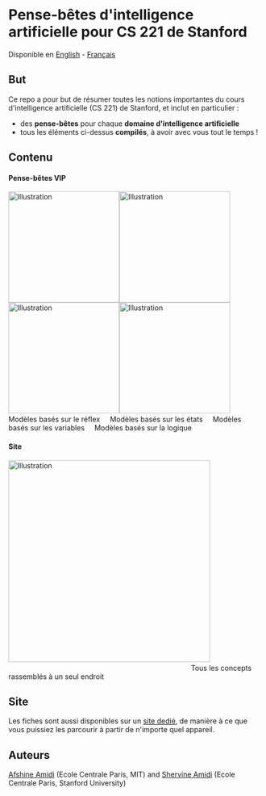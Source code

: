 # Pense-bêtes d'intelligence artificielle pour CS 221 de Stanford
Disponible en [English](https://github.com/afshinea/stanford-cs-221-artificial-intelligence/tree/master/en) -  [Français](https://github.com/afshinea/stanford-cs-221-artificial-intelligence/tree/master/fr)

## But
Ce repo a pour but de résumer toutes les notions importantes du cours d'intelligence artificielle (CS 221) de Stanford, et inclut en particulier :
- des **pense-bêtes** pour chaque **domaine d'intelligence artificielle**
- tous les éléments ci-dessus **compilés**, à avoir avec vous tout le temps !

## Contenu
#### Pense-bêtes VIP
<a href="https://github.com/afshinea/stanford-cs-221-artificial-intelligence/blob/master/fr/pense-bete-modeles-reflex.pdf"><img src="https://stanford.edu/~shervine/images/vip-cheatsheet-reflex.png?" alt="Illustration" width="220px"/></a><a href="https://github.com/afshinea/stanford-cs-221-artificial-intelligence/blob/master/fr/pense-bete-modeles-etats.pdf"><img src="https://stanford.edu/~shervine/images/vip-cheatsheet-states.png?" alt="Illustration" width="220px"/></a><a href="https://github.com/afshinea/stanford-cs-221-artificial-intelligence/blob/master/fr/pense-bete-modeles-variables.pdf"><img src="https://stanford.edu/~shervine/images/vip-cheatsheet-variables.png" alt="Illustration" width="220px"/></a><a href="https://github.com/afshinea/stanford-cs-221-artificial-intelligence/blob/master/fr/pense-bete-modeles-logiques.pdf"><img src="https://stanford.edu/~shervine/images/vip-cheatsheet-logic.png?" alt="Illustration" width="220px"/></a>
&nbsp; &nbsp; Modèles basés sur le réflex &nbsp; &nbsp;   Modèles basés sur les états &nbsp; &nbsp; Modèles basés sur les variables &nbsp; &nbsp; Modèles basés sur la logique


#### Site
<a href="https://github.com/afshinea/stanford-cs-221-artificial-intelligence/blob/master/fr/super-pense-bete-intelligence-artificielle.pdf"><img src="https://stanford.edu/~shervine/images/super-vip-cheatsheet-artificial-intelligence.png?" alt="Illustration" width="400px"/></a>  &nbsp; &nbsp; &nbsp; &nbsp; &nbsp; &nbsp; &nbsp; &nbsp; &nbsp; &nbsp; &nbsp; &nbsp; &nbsp; &nbsp; &nbsp; &nbsp; &nbsp; &nbsp; &nbsp; &nbsp; &nbsp; &nbsp; &nbsp; &nbsp; &nbsp; &nbsp; &nbsp; &nbsp; &nbsp; &nbsp; &nbsp; &nbsp; &nbsp; &nbsp; &nbsp; &nbsp; &nbsp; &nbsp; &nbsp; &nbsp; &nbsp; &nbsp; &nbsp; &nbsp; &nbsp; &nbsp; &nbsp; &nbsp; &nbsp; &nbsp; &nbsp; &nbsp; &nbsp; &nbsp; &nbsp; &nbsp; &nbsp; &nbsp; &nbsp; Tous les concepts rassemblés à un seul endroit

## Site
Les fiches sont aussi disponibles sur un [site dedié](https://stanford.edu/~shervine/l/fr/teaching/cs-221), de manière à ce que vous puissiez les parcourir à partir de n'importe quel appareil.

## Auteurs
[Afshine Amidi](https://twitter.com/afshinea) (Ecole Centrale Paris, MIT) and [Shervine Amidi](https://twitter.com/shervinea) (Ecole Centrale Paris, Stanford University)
